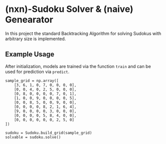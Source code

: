 # (nxn)-Sudoku Solver & (naive) Genearator
In this project the standard Backtracking Algorithm for solving Sudokus with arbitrary size is implemented.

## Example Usage
After initialization, models are trained via the function ```train``` and can be used for prediction via ```predict```.
```
sample_grid = np.array([
    [3, 6, 1, 0, 7, 0, 0, 0, 0],
    [0, 0, 4, 0, 2, 5, 0, 0, 0],
    [0, 8, 0, 0, 0, 0, 7, 0, 1],
    [1, 0, 0, 9, 0, 0, 0, 0, 5],
    [0, 0, 8, 5, 0, 0, 9, 0, 0],
    [0, 0, 0, 0, 8, 2, 1, 6, 4],
    [9, 0, 0, 0, 0, 3, 0, 0, 0],
    [0, 0, 0, 0, 5, 8, 4, 0, 0],
    [0, 0, 0, 0, 0, 0, 2, 5, 0]
])

sudoku = Sudoku.build_grid(sample_grid)
solvable = sudoku.solve()
```
##

